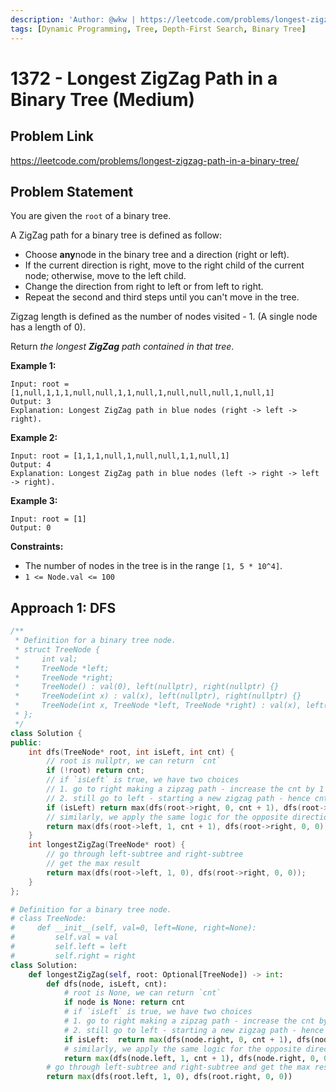```yaml
---
description: 'Author: @wkw | https://leetcode.com/problems/longest-zigzag-path-in-a-binary-tree/'
tags: [Dynamic Programming, Tree, Depth-First Search, Binary Tree]
---
```


# 1372 - Longest ZigZag Path in a Binary Tree (Medium)

## Problem Link

https://leetcode.com/problems/longest-zigzag-path-in-a-binary-tree/

## Problem Statement

You are given the `root` of a binary tree.

A ZigZag path for a binary tree is defined as follow:

- Choose **any**node in the binary tree and a direction (right or left).
- If the current direction is right, move to the right child of the current node; otherwise, move to the left child.
- Change the direction from right to left or from left to right.
- Repeat the second and third steps until you can't move in the tree.

Zigzag length is defined as the number of nodes visited - 1. (A single node has a length of 0).

Return _the longest **ZigZag** path contained in that tree_.

**Example 1:**

```
Input: root = [1,null,1,1,1,null,null,1,1,null,1,null,null,null,1,null,1]
Output: 3
Explanation: Longest ZigZag path in blue nodes (right -> left -> right).
```

**Example 2:**

```
Input: root = [1,1,1,null,1,null,null,1,1,null,1]
Output: 4
Explanation: Longest ZigZag path in blue nodes (left -> right -> left -> right).
```

**Example 3:**

```
Input: root = [1]
Output: 0
```

**Constraints:**

- The number of nodes in the tree is in the range `[1, 5 * 10^4]`.
- `1 <= Node.val <= 100`

## Approach 1: DFS

<Tabs>
<TabItem value="cpp" label="C++">
<SolutionAuthor name="@wkw"/>

```cpp
/**
 * Definition for a binary tree node.
 * struct TreeNode {
 *     int val;
 *     TreeNode *left;
 *     TreeNode *right;
 *     TreeNode() : val(0), left(nullptr), right(nullptr) {}
 *     TreeNode(int x) : val(x), left(nullptr), right(nullptr) {}
 *     TreeNode(int x, TreeNode *left, TreeNode *right) : val(x), left(left), right(right) {}
 * };
 */
class Solution {
public:
    int dfs(TreeNode* root, int isLeft, int cnt) {
        // root is nullptr, we can return `cnt`
        if (!root) return cnt;
        // if `isLeft` is true, we have two choices
        // 1. go to right making a zipzag path - increase the cnt by 1
        // 2. still go to left - starting a new zigzag path - hence cnt is set to 0
        if (isLeft) return max(dfs(root->right, 0, cnt + 1), dfs(root->left, 1, 0));
        // similarly, we apply the same logic for the opposite direction
        return max(dfs(root->left, 1, cnt + 1), dfs(root->right, 0, 0));
    }
    int longestZigZag(TreeNode* root) {
        // go through left-subtree and right-subtree
        // get the max result
        return max(dfs(root->left, 1, 0), dfs(root->right, 0, 0));
    }
};
```

</TabItem>
<TabItem value="py" label="Python">
<SolutionAuthor name="@wkw"/>

```py
# Definition for a binary tree node.
# class TreeNode:
#     def __init__(self, val=0, left=None, right=None):
#         self.val = val
#         self.left = left
#         self.right = right
class Solution:
    def longestZigZag(self, root: Optional[TreeNode]) -> int:
        def dfs(node, isLeft, cnt):
            # root is None, we can return `cnt`
            if node is None: return cnt
            # if `isLeft` is true, we have two choices
            # 1. go to right making a zipzag path - increase the cnt by 1
            # 2. still go to left - starting a new zigzag path - hence cnt is set to 0
            if isLeft:  return max(dfs(node.right, 0, cnt + 1), dfs(node.left, 1, 0))
            # similarly, we apply the same logic for the opposite direction
            return max(dfs(node.left, 1, cnt + 1), dfs(node.right, 0, 0))
        # go through left-subtree and right-subtree and get the max result
        return max(dfs(root.left, 1, 0), dfs(root.right, 0, 0))

```

</TabItem>

</Tabs>
